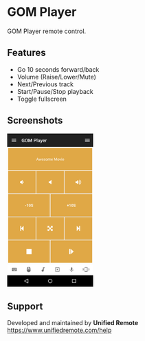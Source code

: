# GOM Player
GOM Player remote control.

## Features
*  Go 10 seconds forward/back
*  Volume (Raise/Lower/Mute)
*  Next/Previous track
*  Start/Pause/Stop playback
*  Toggle fullscreen

## Screenshots
<img src="ignore/screen.png" width="200" />

## Support
Developed and maintained by **Unified Remote**  
https://www.unifiedremote.com/help
